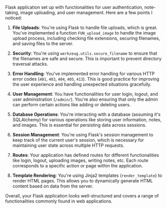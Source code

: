 Flask application set up with functionalities for user authentication, note-taking, image uploading, and user management. Here are a few points I noticed:

1. **File Uploads**: You're using Flask to handle file uploads, which is great. You've implemented a function `FUN_upload_image` to handle the image upload process, including checking file extensions, securing filenames, and saving files to the server.

2. **Security**: You're using `werkzeug.utils.secure_filename` to ensure that the filenames are safe and secure. This is important to prevent directory traversal attacks.

3. **Error Handling**: You've implemented error handling for various HTTP error codes (`401`, `403`, `404`, `405`, `413`). This is good practice for improving the user experience and handling unexpected situations gracefully.

4. **User Management**: You have functionalities for user login, logout, and user administration (`/admin/`). You're also ensuring that only the admin can perform certain actions like adding or deleting users.

5. **Database Operations**: You're interacting with a database (assuming it's SQLAlchemy) for various operations like storing user information, notes, and images. This is essential for persisting data across sessions.

6. **Session Management**: You're using Flask's session management to keep track of the current user's session, which is necessary for maintaining user state across multiple HTTP requests.

7. **Routes**: Your application has defined routes for different functionalities like login, logout, uploading images, writing notes, etc. Each route corresponds to a specific action or page within the application.

8. **Template Rendering**: You're using Jinja2 templates (`render_template`) to render HTML pages. This allows you to dynamically generate HTML content based on data from the server.

Overall, your Flask application looks well-structured and covers a range of functionalities commonly found in web applications.
